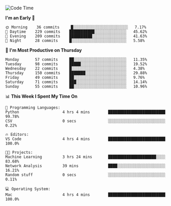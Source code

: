<!--START_SECTION:waka-->
![Code Time](http://img.shields.io/badge/Code%20Time-293%20hrs%2015%20mins-blue)

**I'm an Early 🐤** 

```text
🌞 Morning    36 commits     █░░░░░░░░░░░░░░░░░░░░░░░░   7.17% 
🌆 Daytime    229 commits    ███████████░░░░░░░░░░░░░░   45.62% 
🌃 Evening    209 commits    ██████████░░░░░░░░░░░░░░░   41.63% 
🌙 Night      28 commits     █░░░░░░░░░░░░░░░░░░░░░░░░   5.58%

```
📅 **I'm Most Productive on Thursday** 

```text
Monday       57 commits     ██░░░░░░░░░░░░░░░░░░░░░░░   11.35% 
Tuesday      98 commits     █████░░░░░░░░░░░░░░░░░░░░   19.52% 
Wednesday    22 commits     █░░░░░░░░░░░░░░░░░░░░░░░░   4.38% 
Thursday     150 commits    ███████░░░░░░░░░░░░░░░░░░   29.88% 
Friday       49 commits     ██░░░░░░░░░░░░░░░░░░░░░░░   9.76% 
Saturday     71 commits     ███░░░░░░░░░░░░░░░░░░░░░░   14.14% 
Sunday       55 commits     ██░░░░░░░░░░░░░░░░░░░░░░░   10.96%

```


📊 **This Week I Spent My Time On** 

```text
💬 Programming Languages: 
Python                   4 hrs 4 mins        █████████████████████████   99.78% 
CSV                      0 secs              ░░░░░░░░░░░░░░░░░░░░░░░░░   0.22%

🔥 Editors: 
VS Code                  4 hrs 4 mins        █████████████████████████   100.0%

🐱‍💻 Projects: 
Machine Learning         3 hrs 24 mins       █████████████████████░░░░   83.68% 
Network Analysis         39 mins             ████░░░░░░░░░░░░░░░░░░░░░   16.21% 
Random stuff             0 secs              ░░░░░░░░░░░░░░░░░░░░░░░░░   0.11%

💻 Operating System: 
Mac                      4 hrs 4 mins        █████████████████████████   100.0%

```


<!--END_SECTION:waka-->

